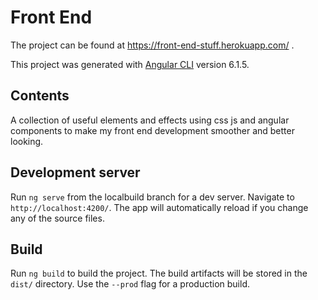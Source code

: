 # Front End

The project can be found at https://front-end-stuff.herokuapp.com/ .

This project was generated with [Angular CLI](https://github.com/angular/angular-cli) version 6.1.5.

## Contents

A collection of useful elements and effects using css js and angular components to make my front end development smoother and better looking.

## Development server

Run `ng serve` from the localbuild branch for a dev server. Navigate to `http://localhost:4200/`. The app will automatically reload if you change any of the source files.

## Build

Run `ng build` to build the project. The build artifacts will be stored in the `dist/` directory. Use the `--prod` flag for a production build.
